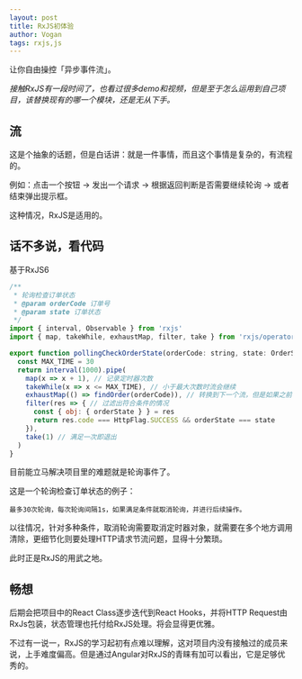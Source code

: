 ```yaml
---
layout: post
title: RxJS初体验
author: Vogan
tags: rxjs,js
---
```


让你自由操控「异步事件流」。
<!--more-->

*接触RxJS有一段时间了，也看过很多demo和视频，但是至于怎么运用到自己项目，该替换现有的哪一个模块，还是无从下手。*

## 流

这是个抽象的话题，但是白话讲：就是一件事情，而且这个事情是复杂的，有流程的。

例如：点击一个按钮 -> 发出一个请求 -> 根据返回判断是否需要继续轮询 -> 或者结束弹出提示框。

这种情况，RxJS是适用的。

## 话不多说，看代码

基于RxJS6
```javascript
/**
 * 轮询检查订单状态
 * @param orderCode 订单号
 * @param state 订单状态
 */
import { interval, Observable } from 'rxjs'
import { map, takeWhile, exhaustMap, filter, take } from 'rxjs/operators'

export function pollingCheckOrderState(orderCode: string, state: OrderState): Observable<IResponse> {
  const MAX_TIME = 30
  return interval(1000).pipe(
    map(x => x + 1), // 记录定时器次数
    takeWhile(x => x <= MAX_TIME), // 小于最大次数时流会继续
    exhaustMap(() => findOrder(orderCode)), // 转换到下一个流，但是如果之前一个请求没结束，则取消这次请求
    filter(res => { // 过滤出符合条件的情况
      const { obj: { orderState } } = res
      return res.code === HttpFlag.SUCCESS && orderState === state
    }),
    take(1) // 满足一次即退出
  )
}
```

目前能立马解决项目里的难题就是轮询事件了。

这是一个轮询检查订单状态的例子：

`最多30次轮询，每次轮询间隔1s，如果满足条件就取消轮询，并进行后续操作。`

以往情况，针对多种条件，取消轮询需要取消定时器对象，就需要在多个地方调用清除，更细节化则要处理HTTP请求节流问题，显得十分繁琐。

此时正是RxJS的用武之地。

## 畅想

后期会把项目中的React Class逐步迭代到React Hooks，并将HTTP Request由RxJs包装，状态管理也托付给RxJS处理。将会显得更优雅。

不过有一说一，RxJS的学习起初有点难以理解，这对项目内没有接触过的成员来说，上手难度偏高。但是通过Angular对RxJS的青睐有加可以看出，它是足够优秀的。

